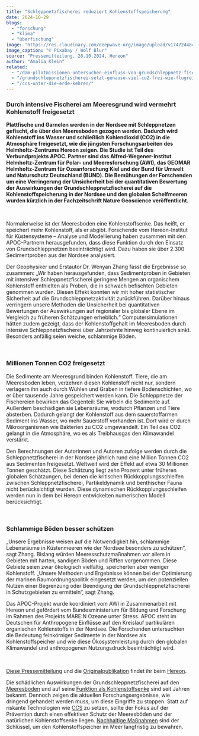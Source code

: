 ```yaml
---
title: "Schleppnetzfischerei reduziert Kohlenstoffspeicherung"
date: 2024-10-29
blogs: 
  - "forschung"
  - "klima"
  - "überfischung"
image: "https://res.cloudinary.com/deepwave-org/image/upload/v1747244846/deepwave.org/krabbenkutter_trawl_nordsee_kohlenstoffsenke_pixabay_wolf_blur.jpg"
image_caption: "© Pixabay / Wolf Blur"
source: "Pressemitteilung, 28.10.2024, Hereon"
author: "Amalia Klein"
related: 
  - "/dam-pilotmissionen-untersuchen-einfluss-von-grundschleppnetz-fischerei-auf-meeresschutzgebiete-in-nord-und-ostsee/"
  - "/grundschleppnetzfischerei-setzt-genauso-viel-co2-frei-wie-flugreisen/"
  - "/ccs-unter-die-erde-kehren/"
---
```


### Durch intensive Fischerei am Meeresgrund wird vermehrt Kohlenstoff freigesetzt

**Plattfische und Garnelen werden in der Nordsee mit Schleppnetzen gefischt, die über den Meeresboden gezogen werden. Dadurch wird Kohlenstoff ins Wasser und schließlich Kohlendioxid (CO2) in die Atmosphäre freigesetzt, wie die jüngsten Forschungsarbeiten des Helmholtz-Zentrums Hereon zeigen. Die Studie ist Teil des Verbundprojekts APOC. Partner sind das Alfred-Wegener-Institut Helmholtz-Zentrum für Polar- und Meeresforschung (AWI), das GEOMAR Helmholtz-Zentrum für Ozeanforschung Kiel und der Bund für Umwelt und Naturschutz Deutschland (BUND). Die Bemühungen der Forschenden um eine Verringerung der Unsicherheit bei der quantitativen Bewertung der Auswirkungen der Grundschleppnetzfischerei auf die Kohlenstoffspeicherung in der Nordsee und den globalen Schelfmeeren wurden kürzlich in der Fachzeitschrift Nature Geoscience veröffentlicht.**

 

Normalerweise ist der Meeresboden eine Kohlenstoffsenke. Das heißt, er speichert mehr Kohlenstoff, als er abgibt. Forschende vom Hereon-Institut für Küstensysteme – Analyse und Modellierung haben zusammen mit den APOC-Partnern herausgefunden, dass diese Funktion durch den Einsatz von Grundschleppnetzen beeinträchtigt wird. Dazu haben sie über 2.300 Sedimentproben aus der Nordsee analysiert.

Der Geophysiker und Erstautor Dr. Wenyan Zhang fasst die Ergebnisse so zusammen: „Wir haben herausgefunden, dass Sedimentproben in Gebieten mit intensiver Schleppnetzfischerei geringere Mengen an organischem Kohlenstoff enthielten als Proben, die in schwach befischten Gebieten genommen wurden. Diesen Effekt konnten wir mit hoher statistischer Sicherheit auf die Grundschleppnetzaktivität zurückführen. Darüber hinaus verringern unsere Methoden die Unsicherheit bei quantitativen Bewertungen der Auswirkungen auf regionaler bis globaler Ebene im Vergleich zu früheren Schätzungen erheblich.“ Computersimulationen hätten zudem gezeigt, dass der Kohlenstoffgehalt im Meeresboden durch intensive Schleppnetzfischerei über Jahrzehnte hinweg kontinuierlich sinkt. Besonders anfällig seien weiche, schlammige Böden.

 

### Millionen Tonnen CO2 freigesetzt

Die Sedimente am Meeresgrund binden Kohlenstoff. Tiere, die am Meeresboden leben, verzehren diesen Kohlenstoff nicht nur, sondern verlagern ihn auch durch Wühlen und Graben in tiefere Bodenschichten, wo er über tausende Jahre gespeichert werden kann. Die Schleppnetze der Fischereien bewirken das Gegenteil: Sie wirbeln die Sedimente auf. Außerdem beschädigen sie Lebensräume, wodurch Pflanzen und Tiere absterben. Dadurch gelangt der Kohlenstoff aus dem sauerstoffarmen Sediment ins Wasser, wo mehr Sauerstoff vorhanden ist. Dort wird er durch Mikroorganismen wie Bakterien zu CO2 umgewandelt. Ein Teil des CO2 gelangt in die Atmosphäre, wo es als Treibhausgas den Klimawandel verstärkt.

Den Berechnungen der Autorinnen und Autoren zufolge werden durch die Schleppnetzfischerei in der Nordsee jährlich rund eine Million Tonnen CO2 aus Sedimenten freigesetzt. Weltweit wird der Effekt auf etwa 30 Millionen Tonnen geschätzt. Diese Schätzung liegt zehn Prozent unter früheren globalen Schätzungen, bei denen die kritischen Rückkopplungsschleifen zwischen Schleppnetzfischerei, Partikeldynamik und benthischer Fauna nicht berücksichtigt wurden. Diese dynamischen Rückkopplungsschleifen werden nun in dem bei Hereon entwickelten numerischen Modell berücksichtigt.

 

### Schlammige Böden besser schützen

„Unsere Ergebnisse weisen auf die Notwendigkeit hin, schlammige Lebensräume in Küstenmeeren wie der Nordsee besonders zu schützen“, sagt Zhang. Bislang würden Meeresschutzmaßnahmen vor allem in Gebieten mit harten, sandigen Böden und Riffen vorgenommen. Diese Gebiete seien zwar ökologisch vielfältig, speicherten aber weniger Kohlenstoff. „Unsere Methoden und Ergebnisse können bei der Optimierung der marinen Raumordnungspolitik eingesetzt werden, um den potenziellen Nutzen einer Begrenzung oder Beendigung der Grundschleppnetzfischerei in Schutzgebieten zu ermitteln“, sagt Zhang.

Das APOC-Projekt wurde koordiniert vom AWI in Zusammenarbeit mit Hereon und gefördert vom Bundesministerium für Bildung und Forschung im Rahmen des Projekts MARE:N Ozeane unter Stress. APOC steht im Deutschen für Anthropogene Einflüsse auf den Kreislauf partikulären organischen Kohlenstoffs in der Nordsee. Die Forschenden untersuchten die Bedeutung feinkörniger Sedimente in der Nordsee als Kohlenstoffspeicher und wie diese Ökosystemleistung durch den globalen Klimawandel und anthropogenen Nutzungsdruck beeinträchtigt wird.

 

[Diese Pressemitteilung](https://hereon.de/innovation_transfer/communication_media/news/115388/index.php.de) und die [Originalpublikation](https://www.nature.com/articles/s41561-024-01581-4) findet ihr beim [Hereon](https://hereon.de/).

Die schädlichen Auswirkungen der Grundschleppnetzfischerei auf den [Meeresboden](https://www.deepwave.org/dam-pilotmissionen-untersuchen-einfluss-von-grundschleppnetz-fischerei-auf-meeresschutzgebiete-in-nord-und-ostsee/) und auf seine [Funktion als Kohlenstoffsenke](https://www.deepwave.org/grundschleppnetzfischerei-setzt-genauso-viel-co2-frei-wie-flugreisen/) sind seit Jahren bekannt. Dennoch zeigen die aktuellen Forschungsergebnisse, wie dringend gehandelt werden muss, um diese Eingriffe zu stoppen. Statt auf riskante Technologien wie [CCS](https://www.deepwave.org/ccs-unter-die-erde-kehren/) zu setzen, sollte der Fokus auf der Prävention durch einen effektiven Schutz der Meeresböden und der natürlichen Kohlenstoffsenke liegen. [Nachhaltige Maßnahmen](https://www.deepwave.org/die-ozeane/meerespolitik/) sind der Schlüssel, um den Kohlenstoffspeicher im Meer langfristig zu bewahren.
